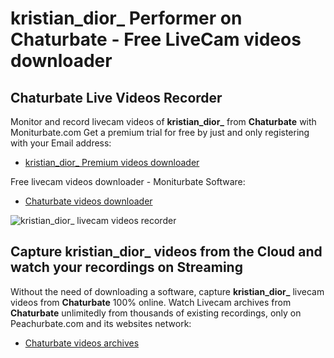 # kristian_dior_ Performer on Chaturbate - Free LiveCam videos downloader

## Chaturbate Live Videos Recorder

Monitor and record livecam videos of **kristian_dior_** from **Chaturbate** with Moniturbate.com
Get a premium trial for free by just and only registering with your Email address:
* [kristian_dior_ Premium videos downloader](https://moniturbate.com/request-demo-licence-key.html)

Free livecam videos downloader - Moniturbate Software:
* [Chaturbate videos downloader](https://moniturbate.com/moniturbate-download-software.html)

![kristian_dior_ livecam videos recorder](https://peachurnet.com/templates/moniturbate-software.png)


## Capture kristian_dior_ videos from the Cloud and watch your recordings on Streaming

Without the need of downloading a software, capture **kristian_dior_** livecam videos from **Chaturbate** 100% online.
Watch Livecam archives from **Chaturbate** unlimitedly from thousands of existing recordings, only on Peachurbate.com and its websites network:
* [Chaturbate videos archives](https://peachurnet.com/)